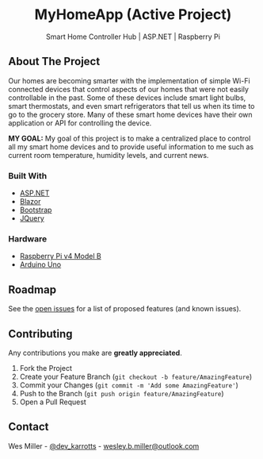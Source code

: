 <h1 align="center">MyHomeApp (Active Project)</h1>
  <p align="center">
    Smart Home Controller Hub | ASP.NET | Raspberry Pi
  </p>
</p>

<!-- ABOUT THE PROJECT -->
## About The Project

Our homes are becoming smarter with the implementation of simple Wi-Fi connected devices that control aspects of our homes that were not easily controllable in the past. Some of these devices include smart light bulbs, smart thermostats, and even smart refrigerators that tell us when its time to go to the grocery store. Many of these smart home devices have their own application or API for controlling the device.

**MY GOAL:**
My goal of this project is to make a centralized place to control all my smart home devices and to provide useful information to me such as current room temperature, humidity levels, and current news.

### Built With
* [ASP.NET](https://dotnet.microsoft.com/apps/aspnet)
* [Blazor](https://dotnet.microsoft.com/apps/aspnet/web-apps/blazor)
* [Bootstrap](https://getbootstrap.com)
* [JQuery](https://jquery.com)

### Hardware
* [Raspberry Pi v4 Model B](https://www.raspberrypi.org/products/raspberry-pi-4-model-b/)
* [Arduino Uno](https://store.arduino.cc/usa/arduino-uno-rev3)

<!-- ROADMAP -->
## Roadmap

See the [open issues](https://github.com/Karrotts/MyHomeApp/issues) for a list of proposed features (and known issues).



<!-- CONTRIBUTING -->
## Contributing

Any contributions you make are **greatly appreciated**.

1. Fork the Project
2. Create your Feature Branch (`git checkout -b feature/AmazingFeature`)
3. Commit your Changes (`git commit -m 'Add some AmazingFeature'`)
4. Push to the Branch (`git push origin feature/AmazingFeature`)
5. Open a Pull Request

<!-- CONTACT -->
## Contact

Wes Miller - [@dev_karrotts](https://twitter.com/dev_karrotts) - wesley.b.miller@outlook.com

